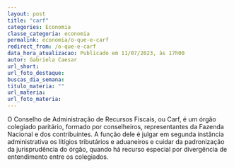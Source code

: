 ```yaml
---
layout: post
title: "carf"
categories: Economia
classe_categoria: economia
permalink: economia/o-que-e-carf
redirect_from: /o-que-e-carf
data_hora_atualizacao: Publicado em 11/07/2023, às 17h00
autor: Gabriela Caesar
url_short: 
url_foto_destaque: 
buscas_dia_semana: 
titulo_materia: ""
url_materia: 
url_foto_materia: 
---
```

O Conselho de Administração de Recursos Fiscais, ou Carf, é um órgão colegiado paritário, formado por conselheiros, representantes da Fazenda Nacional e dos contribuintes. A função dele é julgar em segunda instância administrativa os litígios tributários e aduaneiros e cuidar da padronização da jurisprudência do órgão, quando há recurso especial por divergência de entendimento entre os colegiados.

